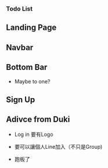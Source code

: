### Todo List

## Landing Page

## Navbar

## Bottom Bar

  * Maybe to one?

## Sign Up

## Adivce from Duki

* Log in 要有Logo

* 要可以讓個人Line加入（不只是Group)

* 跑板了